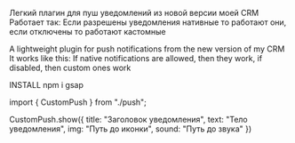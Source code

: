 Легкий плагин для пуш уведомлений из новой версии моей CRM
Работает так: Если разрешены уведомления нативные то работают они, если отключены то работают кастомные

A lightweight plugin for push notifications from the new version of my CRM
It works like this: If native notifications are allowed, then they work, if disabled, then custom ones work

INSTALL npm i gsap

import { CustomPush } from "./push";

CustomPush.show({ 
  title: "Заголовок уведомления",
  text: "Тело уведомления",
  img: "Путь до иконки",
  sound: "Путь до звука"
})
